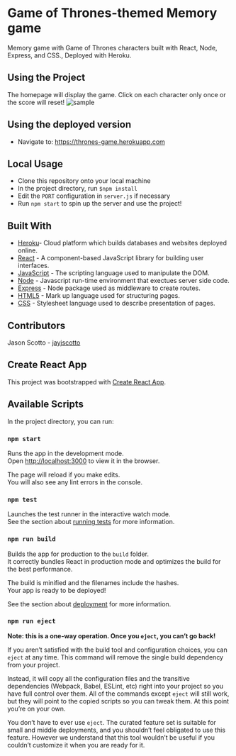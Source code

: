# Game of Thrones-themed Memory game
Memory game with Game of Thrones characters built with React, Node, Express, and CSS.,
Deployed with Heroku.

## Using the Project
The homepage will display the game. Click on each character only once or the score will reset!
![sample](https://user-images.githubusercontent.com/50807550/72690545-5bcb5800-3aeb-11ea-8248-9c6c5d50ac1c.gif)

## Using the deployed version
* Navigate to: https://thrones-game.herokuapp.com

## Local Usage
* Clone this repository onto your local machine
* In the project directory, run `$npm install`
* Edit the `PORT` configuration in `server.js` if necessary
* Run `npm start` to spin up the server and use the project!

## Built With
* [Heroku](https://www.heroku.com/)- Cloud platform which builds databases and websites deployed online. 
* [React](https://reactjs.org/) -  A component-based JavaScript library for building user interfaces.
* [JavaScript](https://www.javascript.com/) - The scripting language used to manipulate the DOM.  
* [Node](https://nodejs.org/en) - Javascript run-time environment that exectues server side code.
* [Express](https://www.npmjs.com/package/express) - Node package used as middleware to create routes.
* [HTML5](https://developer.mozilla.org/en-US/docs/Web/Guide/HTML/HTML5) - Mark up language used for structuring pages. 
* [CSS](https://developer.mozilla.org/en-US/docs/Web/CSS) - Stylesheet language used to describe presentation of pages. 

## Contributors
Jason Scotto - [jayjscotto](https://github.com/jayjscotto)

## Create React App
This project was bootstrapped with [Create React App](https://github.com/facebook/create-react-app).

## Available Scripts

In the project directory, you can run:

### `npm start`

Runs the app in the development mode.<br />
Open [http://localhost:3000](http://localhost:3000) to view it in the browser.

The page will reload if you make edits.<br />
You will also see any lint errors in the console.

### `npm test`

Launches the test runner in the interactive watch mode.<br />
See the section about [running tests](https://facebook.github.io/create-react-app/docs/running-tests) for more information.

### `npm run build`

Builds the app for production to the `build` folder.<br />
It correctly bundles React in production mode and optimizes the build for the best performance.

The build is minified and the filenames include the hashes.<br />
Your app is ready to be deployed!

See the section about [deployment](https://facebook.github.io/create-react-app/docs/deployment) for more information.

### `npm run eject`

**Note: this is a one-way operation. Once you `eject`, you can’t go back!**

If you aren’t satisfied with the build tool and configuration choices, you can `eject` at any time. This command will remove the single build dependency from your project.

Instead, it will copy all the configuration files and the transitive dependencies (Webpack, Babel, ESLint, etc) right into your project so you have full control over them. All of the commands except `eject` will still work, but they will point to the copied scripts so you can tweak them. At this point you’re on your own.

You don’t have to ever use `eject`. The curated feature set is suitable for small and middle deployments, and you shouldn’t feel obligated to use this feature. However we understand that this tool wouldn’t be useful if you couldn’t customize it when you are ready for it.

